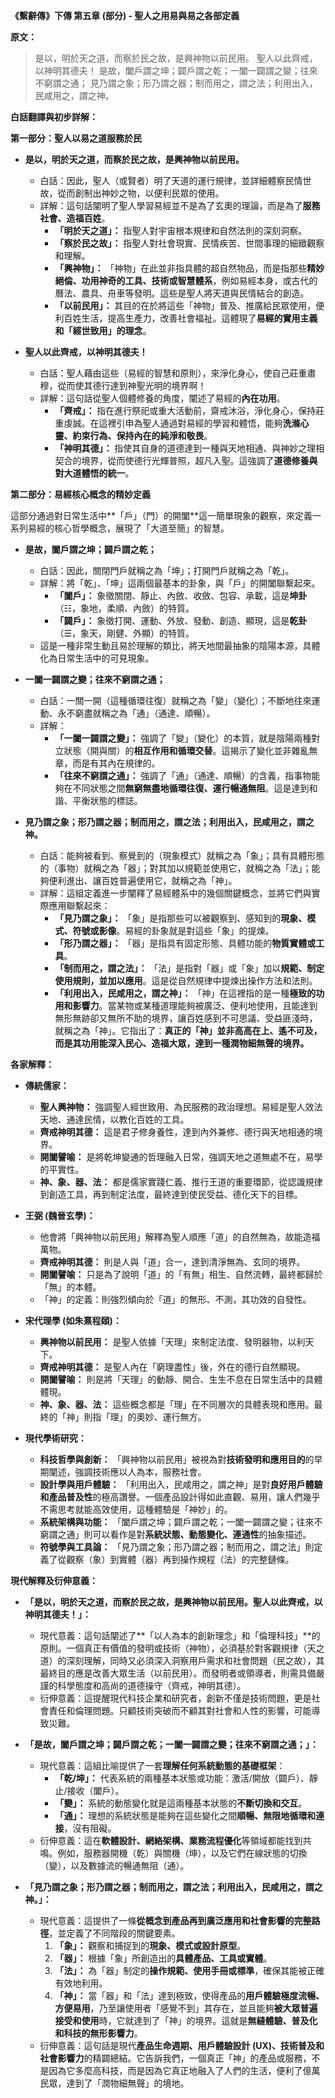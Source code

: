 **《繫辭傳》下傳 第五章 (部分) - 聖人之用易與易之各部定義**

**原文：**

> 是以，明於天之道，而察於民之故，是興神物以前民用。
> 聖人以此齊戒，以神明其德夫！
> 是故，闔戶謂之坤；闢戶謂之乾；一闔一闢謂之變；往來不窮謂之通；
> 見乃謂之象；形乃謂之器；制而用之，謂之法；利用出入，民咸用之，謂之神。

**白話翻譯與初步詳解：**

**第一部分：聖人以易之道服務於民**

*   **是以，明於天之道，而察於民之故，是興神物以前民用。**
    *   白話：因此，聖人（或賢者）明了天道的運行規律，並詳細體察民情世故，從而創制出神妙之物，以便利民眾的使用。
    *   詳解：這句話闡明了聖人學習易經並不是為了玄奧的理論，而是為了**服務社會、造福百姓**。
        *   **「明於天之道」：** 指聖人對宇宙根本規律和自然法則的深刻洞察。
        *   **「察於民之故」：** 指聖人對社會現實、民情疾苦、世間事理的細緻觀察和理解。
        *   **「興神物」：** 「神物」在此並非指具體的超自然物品，而是指那些**精妙絕倫、功用神奇的工具、技術或智慧體系**，例如易經本身，或古代的曆法、農具、舟車等發明。這些是聖人將天道與民情結合的創造。
        *   **「以前民用」：** 其目的在於將這些「神物」普及、推廣給民眾使用，便利百姓生活，提高生產力，改善社會福祉。這體現了**易經的實用主義和「經世致用」的理念**。

*   **聖人以此齊戒，以神明其德夫！**
    *   白話：聖人藉由這些（易經的智慧和原則），來淨化身心，使自己莊重肅穆，從而使其德行達到神聖光明的境界啊！
    *   詳解：這句話從聖人個體修養的角度，闡述了易經的**內在功用**。
        *   **「齊戒」：** 指在進行祭祀或重大活動前，齋戒沐浴，淨化身心，保持莊重虔誠。在這裡引申為聖人通過對易經的學習和體悟，能夠**洗滌心靈、約束行為、保持內在的純淨和敬畏**。
        *   **「神明其德」：** 指使其自身的道德達到一種與天地相通、與神妙之理相契合的境界，從而使德行光輝普照，超凡入聖。這強調了**道德修養與對大道體悟的統一**。

**第二部分：易經核心概念的精妙定義**

這部分通過對日常生活中**「戶」（門）的開闔**這一簡單現象的觀察，來定義一系列易經的核心哲學概念，展現了「大道至簡」的智慧。

*   **是故，闔戶謂之坤；闢戶謂之乾；**
    *   白話：因此，關閉門戶就稱之為「坤」；打開門戶就稱之為「乾」。
    *   詳解：將「乾」、「坤」這兩個最基本的卦象，與「戶」的開闔聯繫起來。
        *   **「闔戶」：** 象徵關閉、靜止、內斂、收斂、包容、承載，這是**坤卦**（☷，象地，柔順、內斂）的特質。
        *   **「闢戶」：** 象徵打開、運動、外放、發動、創造、顯現，這是**乾卦**（☰，象天，剛健、外顯）的特質。
    *   這是一種非常生動且易於理解的類比，將天地間最抽象的陰陽本源，具體化為日常生活中的可見現象。

*   **一闔一闢謂之變；往來不窮謂之通；**
    *   白話：一關一開（這種循環往復）就稱之為「變」（變化）；不斷地往來運動、永不窮盡就稱之為「通」（通達、順暢）。
    *   詳解：
        *   **「一闔一闢謂之變」：** 強調了「變」（變化）的本質，就是陰陽兩種對立狀態（開與關）的**相互作用和循環交替**。這揭示了變化並非雜亂無章，而是有其內在規律的。
        *   **「往來不窮謂之通」：** 強調了「通」（通達、順暢）的含義，指事物能夠在不同狀態之間**無窮無盡地循環往復、運行暢通無阻**。這是達到和諧、平衡狀態的標誌。

*   **見乃謂之象；形乃謂之器；制而用之，謂之法；利用出入，民咸用之，謂之神。**
    *   白話：能夠被看到、察覺到的（現象模式）就稱之為「象」；具有具體形態的（事物）就稱之為「器」；對其加以規範並使用它，就稱之為「法」；能夠便利進出、讓百姓普遍使用它，就稱之為「神」。
    *   詳解：這組定義進一步闡釋了易經體系中的幾個關鍵概念，並將它們與實際應用聯繫起來：
        *   **「見乃謂之象」：** 「象」是指那些可以被觀察到、感知到的**現象、模式、符號或影像**。易經的卦象就是對這些「象」的提煉。
        *   **「形乃謂之器」：** 「器」是指具有固定形態、具體功能的**物質實體或工具**。
        *   **「制而用之，謂之法」：** 「法」是指對「器」或「象」加以**規範、制定使用規則，並加以應用**。這是從自然規律中提煉出操作方法和法則。
        *   **「利用出入，民咸用之，謂之神」：** 「神」在這裡指的是一種**極致的功用和影響力**。當某物或某種道理能夠被廣泛、便利地使用，且能達到無形無跡卻又無所不助的境界，讓百姓感到不可思議、受益匪淺時，就稱之為「神」。它指出了：**真正的「神」並非高高在上、遙不可及，而是其功用能深入民心、造福大眾，達到一種潤物細無聲的境界。**

**各家解釋：**

*   **傳統儒家：**
    *   **聖人興神物：** 強調聖人經世致用、為民服務的政治理想。易經是聖人效法天地、通達民情，以教化百姓的工具。
    *   **齊戒神明其德：** 這是君子修身養性，達到內外兼修、德行與天地相通的境界。
    *   **開闔譬喻：** 是將乾坤變通的哲理融入日常，強調天地之道無處不在，易學的平實性。
    *   **神、象、器、法：** 都是儒家實踐仁義、推行王道的重要環節，從認識規律到創造工具，再到制定法度，最終達到使民受益、德化天下的目標。

*   **王弼 (魏晉玄學)：**
    *   他會將「興神物以前民用」解釋為聖人順應「道」的自然無為，故能造福萬物。
    *   **齊戒神明其德：** 則是人與「道」合一，達到清淨無為、玄同的境界。
    *   **開闔譬喻：** 只是為了說明「道」的「有無」相生、自然流轉，最終都歸於「無」的本體。
    *   「神」的定義：則強烈傾向於「道」的無形、不測，其功效的自發性。

*   **宋代理學 (如朱熹程頤)：**
    *   **興神物以前民用：** 是聖人依據「天理」來制定法度、發明器物，以利天下。
    *   **齊戒神明其德：** 是聖人內在「窮理盡性」後，外在的德行自然顯現。
    *   **開闔譬喻：** 則是將「天理」的動靜、開合、生生不息在日常生活中的具體體現。
    *   **神、象、器、法：** 這些概念都是「理」在不同層次的具體表現和應用。最終的「神」則指「理」的奧妙、運行無方。

*   **現代學術研究：**
    *   **科技哲學與創新：** 「興神物以前民用」被視為對**技術發明和應用目的**的早期闡述，強調技術應以人為本，服務社會。
    *   **設計學與用戶體驗：** 「利用出入，民咸用之，謂之神」是對**良好用戶體驗和產品普及性**的極高讚譽。一個產品設計得如此直觀、易用，讓人們幾乎不需思考就能高效使用，這種體驗是「神妙」的。
    *   **系統架構與功能：** 「闔戶謂之坤；闢戶謂之乾；一闔一闢謂之變；往來不窮謂之通」則可以看作是對**系統狀態、動態變化、連通性**的抽象描述。
    *   **符號學與工具論：** 「見乃謂之象；形乃謂之器；制而用之，謂之法」則定義了從觀察（象）到實體（器）再到操作規程（法）的完整鏈條。

**現代解釋及衍伸意義：**

*   **「是以，明於天之道，而察於民之故，是興神物以前民用。聖人以此齊戒，以神明其德夫！」：**
    *   現代意義：這句話闡述了**「以人為本的創新理念」和「倫理科技」**的原則。一個真正有價值的發明或技術（神物），必須基於對客觀規律（天之道）的深刻理解，同時又必須深入洞察用戶需求和社會問題（民之故），其最終目的應是改善大眾生活（以前民用）。而發明者或領導者，則需具備嚴謹的科學態度和高尚的道德操守（齊戒，神明其德）。
    *   衍伸意義：這提醒現代科技企業和研究者，創新不僅是技術問題，更是社會責任和倫理問題。只顧技術突破而不顧其對社會和人性的影響，可能導致災難。

*   **「是故，闔戶謂之坤；闢戶謂之乾；一闔一闢謂之變；往來不窮謂之通；」：**
    *   現代意義：這組比喻提供了一套**理解任何系統動態的基礎框架**：
        *   **「乾/坤」：** 代表系統的兩種基本狀態或功能：激活/開放（闢戶）、靜止/接收（闔戶）。
        *   **「變」：** 系統的動態變化就是這兩種基本狀態的**不斷切換和交互**。
        *   **「通」：** 理想的系統狀態是能夠在這些變化之間**順暢、無限地循環和連接**，沒有阻礙。
    *   衍伸意義：這在**軟體設計、網絡架構、業務流程優化**等領域都能找到共鳴。例如，服務器開機（乾）與關機（坤），以及它們在線狀態的切換（變），以及數據流的暢通無阻（通）。

*   **「見乃謂之象；形乃謂之器；制而用之，謂之法；利用出入，民咸用之，謂之神。」：**
    *   現代意義：這提供了一條**從概念到產品再到廣泛應用和社會影響的完整路徑**，並定義了不同階段的關鍵要素。
        1.  **「象」：** 觀察和捕捉到的**現象、模式或設計原型**。
        2.  **「器」：** 根據「象」所創造出的**具體產品、工具或實體**。
        3.  **「法」：** 為「器」制定的**操作規範、使用手冊或標準**，確保其能被正確有效地利用。
        4.  **「神」：** 當「器」和「法」達到極致，使得產品的**用戶體驗極度流暢、方便易用**，乃至讓使用者「感覺不到」其存在，並且能夠**被大眾普遍接受和使用**時，它就達到了「神」的境界。這就是**無縫體驗、普及化和科技的無形影響力**。
    *   衍伸意義：這句話是現代**產品生命週期、用戶體驗設計 (UX)、技術普及和社會影響力**的精闢總結。它告訴我們，一個真正「神」的產品或服務，不是因為它多麼高科技，而是因為它真正地融入了人們的生活，便利了億萬民眾，達到了「潤物細無聲」的境地。